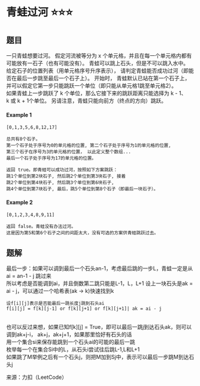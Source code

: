 青蛙过河 :star::star::star:
=
题目
-
一只青蛙想要过河。 假定河流被等分为 x 个单元格，并且在每一个单元格内都有可能放有一石子（也有可能没有）。 青蛙可以跳上石头，但是不可以跳入水中。<br>
给定石子的位置列表（用单元格序号升序表示）， 请判定青蛙能否成功过河（即能否在最后一步跳至最后一个石子上）。 开始时， 青蛙默认已站在第一个石子上，并可以假定它第一步只能跳跃一个单位（即只能从单元格1跳至单元格2）。<br>
如果青蛙上一步跳跃了 k 个单位，那么它接下来的跳跃距离只能选择为 k - 1、k 或 k + 1个单位。 另请注意，青蛙只能向前方（终点的方向）跳跃。<br>
#### Example 1
    [0,1,3,5,6,8,12,17]

    总共有8个石子。
    第一个石子处于序号为0的单元格的位置, 第二个石子处于序号为1的单元格的位置,
    第三个石子在序号为3的单元格的位置， 以此定义整个数组...
    最后一个石子处于序号为17的单元格的位置。

    返回 true。即青蛙可以成功过河，按照如下方案跳跃： 
    跳1个单位到第2块石子, 然后跳2个单位到第3块石子, 接着 
    跳2个单位到第4块石子, 然后跳3个单位到第6块石子, 
    跳4个单位到第7块石子, 最后，跳5个单位到第8个石子（即最后一块石子）。

#### Example 2
    [0,1,2,3,4,8,9,11]

    返回 false。青蛙没有办法过河。 
    这是因为第5和第6个石子之间的间距太大，没有可选的方案供青蛙跳跃过去。
题解
-
最后一步：如果可以调到最后一个石头an-1，考虑最后跳的一步L，青蛙一定是从ai = an-1 - j  跳过来<br>
所以考虑是否能调到ai，并且倒数第二跳只能是L-1，L，L+1
设上一块石头是ak = ai - j，可以通过一个哈希表(ak -> k)快速找到k
<br>

    设f[i][j]表示是否能最后一跳长度j跳到石头ai
    f[i][j] = f[k][j-1] or f[k][j+1] or f[k][j+1]| ak = ai - j
<br>
也可以反过来想，如果已知f[k][j] = True，即可以最后一跳j到达石头ak，则可以调到ak+j-i， ak+j，ak+j+1，如果那里恰好有石头的话<br>
用一个集合si来保存能跳到一个石头ai的可能的最后一跳<br>
枚举每一个在集合Si中的L，从石头i尝试往后跳L-1,L和L+1<br>
如果跳了M举例之后有一个石头j，则把M加到Sj中，表示可以最后一步跳M到达石头j<br>


















来源：力扣（LeetCode）
